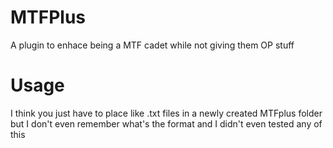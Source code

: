 # MTFPlus
A plugin to enhace being a MTF cadet while not giving them OP stuff

# Usage
I think you just have to place like .txt files in a newly created MTFplus folder but I don't even remember what's the format and I didn't even tested any of this
